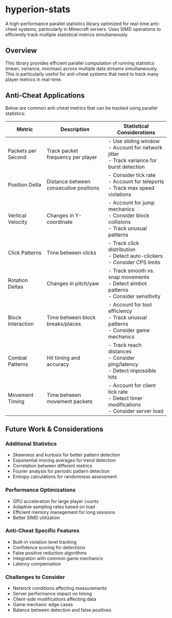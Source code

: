 # hyperion-stats

A high-performance parallel statistics library optimized for real-time anti-cheat systems, particularly in Minecraft servers. Uses SIMD operations to efficiently track multiple statistical metrics simultaneously.

## Overview

This library provides efficient parallel computation of running statistics (mean, variance, min/max) across multiple data streams simultaneously. This is particularly useful for anti-cheat systems that need to track many player metrics in real-time.

## Anti-Cheat Applications

Below are common anti-cheat metrics that can be tracked using parallel statistics:

| Metric | Description | Statistical Considerations |
|--------|-------------|---------------------------|
| Packets per Second | Track packet frequency per player | - Use sliding window<br>- Account for network jitter<br>- Track variance for burst detection |
| Position Delta | Distance between consecutive positions | - Consider tick rate<br>- Account for teleports<br>- Track max speed violations |
| Vertical Velocity | Changes in Y-coordinate | - Account for jump mechanics<br>- Consider block collisions<br>- Track unusual patterns |
| Click Patterns | Time between clicks | - Track click distribution<br>- Detect auto-clickers<br>- Consider CPS limits |
| Rotation Deltas | Changes in pitch/yaw | - Track smooth vs. snap movements<br>- Detect aimbot patterns<br>- Consider sensitivity |
| Block Interaction | Time between block breaks/places | - Account for tool efficiency<br>- Track unusual patterns<br>- Consider game mechanics |
| Combat Patterns | Hit timing and accuracy | - Track reach distances<br>- Consider ping/latency<br>- Detect impossible hits |
| Movement Timing | Time between movement packets | - Account for client tick rate<br>- Detect timer modifications<br>- Consider server load |

## Future Work & Considerations


### Additional Statistics
- Skewness and kurtosis for better pattern detection
- Exponential moving averages for trend detection
- Correlation between different metrics
- Fourier analysis for periodic pattern detection
- Entropy calculations for randomness assessment

### Performance Optimizations
- GPU acceleration for large player counts
- Adaptive sampling rates based on load
- Efficient memory management for long sessions
- Better SIMD utilization

### Anti-Cheat Specific Features
- Built-in violation level tracking
- Confidence scoring for detections
- False positive reduction algorithms
- Integration with common game mechanics
- Latency compensation

### Challenges to Consider
- Network conditions affecting measurements
- Server performance impact on timing
- Client-side modifications affecting data
- Game mechanic edge cases
- Balance between detection and false positives